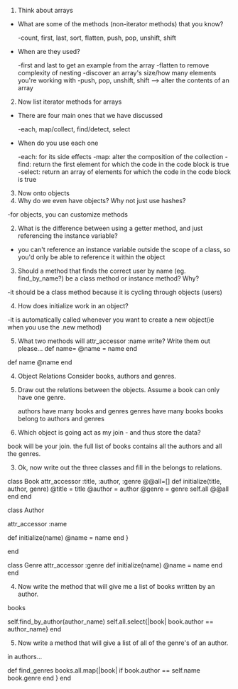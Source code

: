 1. Think about arrays
- What are some of the methods (non-iterator methods) that you know?

  -count, first, last, sort, flatten, push, pop, unshift, shift

- When are they used?

  -first and last to get an example from the array 
  -flatten to remove complexity of nesting
  -discover an array's size/how many elements you're working with
  -push, pop, unshift, shift --> alter the contents of an array 

2. Now list iterator methods for arrays
- There are four main ones that we have discussed

  -each, map/collect, find/detect, select

- When do you use each one

  -each: for its side effects 
  -map: alter the composition of the collection
  -find: return the first element for which the code in the code block is true
  -select: return an array of elements for which the code in the code block is true

3. Now onto objects
1. Why do we even have objects?  Why not just use hashes?
  
  -for objects, you can customize methods 

2. What is the difference between using a getter method, and just referencing the instance variable?

  - you can't reference an instance variable outside the scope of a class, 
    so you'd only be able to reference it within the object

3. Should a method that finds the correct user by name (eg. find_by_name?) be a class method or instance method?  Why?

  -it should be a class method because it is cycling through objects (users)

4. How does initialize work in an object?

  -it is automatically called whenever you want to create a new object(ie when you 
  use the .new method)

5. What two methods will attr_accessor :name write?
Write them out please...
  def name=
    @name = name
  end

  def name
    @name
  end  

4. Object Relations
Consider books, authors and genres.
1. Draw out the relations between the objects.  Assume a book can only have one genre.     

    authors have many books and genres
    genres have many books
    books belong to authors and genres 

2. Which object is going act as my join - and thus store the data?

  book will be your join. the full list of books contains all the authors and 
  all the genres. 

3. Ok, now write out the three classes and fill in the belongs to relations.

class Book
attr_accessor :title, :author, :genre
@@all=[]
def initialize(title, author, genre)
@title = title 
@author = author 
@genre = genre
self.all
@@all
end
end

class Author

attr_accessor :name

def initialize(name)
@name = name
end
}

end

class Genre 
attr_accessor :genre 
def initialize(name)
@name = name
end
end

4. Now write the method that will give me a list of books written by an author.

books

self.find_by_author(author_name)
self.all.select{|book| book.author == author_name}
end


5. Now write a method that will give a list of all of the genre's of an author.

in authors... 

def find_genres
books.all.map{|book| 
if book.author == self.name
book.genre
end
}
end